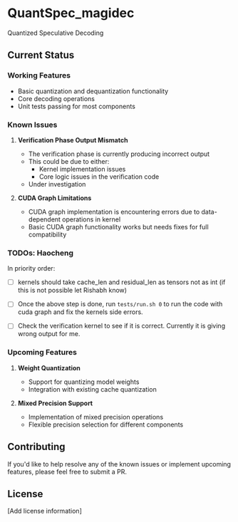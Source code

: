 # QuantSpec_magidec

Quantized Speculative Decoding

## Current Status

### Working Features
- Basic quantization and dequantization functionality
- Core decoding operations
- Unit tests passing for most components

### Known Issues

1. **Verification Phase Output Mismatch**
   - The verification phase is currently producing incorrect output
   - This could be due to either:
     - Kernel implementation issues
     - Core logic issues in the verification code
   - Under investigation

2. **CUDA Graph Limitations** 
   - CUDA graph implementation is encountering errors due to data-dependent operations in kernel
   - Basic CUDA graph functionality works but needs fixes for full compatibility

### TODOs: Haocheng

In priority order:
- [ ] kernels should take cache_len and residual_len as tensors not as int (if this is not possible let Rishabh know)
- [ ] Once the above step is done, run ```tests/run.sh 0``` to run the code with cuda graph and fix the kernels side errors.
- [ ] Check the verification kernel to see if it is correct. Currently it is giving wrong output for me. 


### Upcoming Features

1. **Weight Quantization**
   - Support for quantizing model weights
   - Integration with existing cache quantization

2. **Mixed Precision Support**
   - Implementation of mixed precision operations
   - Flexible precision selection for different components

## Contributing

If you'd like to help resolve any of the known issues or implement upcoming features, please feel free to submit a PR.

## License

[Add license information]
